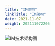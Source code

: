 ```yaml
---
title: "IM架构"
linkTitle: "IM架构"
date: 2021-11-07
weight: 202111072205
---
```


![IM技术架构图](E:\download\IM技术架构图.png)
